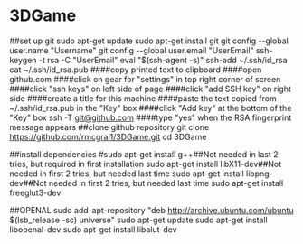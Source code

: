 # 3DGame

##set up git
sudo apt-get update
sudo apt-get install git
git config --global user.name "Username"
git config --global user.email "UserEmail"
ssh-keygen -t rsa -C "UserEmail"
eval "$(ssh-agent -s)"
ssh-add ~/.ssh/id_rsa
cat ~/.ssh/id_rsa.pub
####copy printed text to clipboard
####open github.com
####click on gear for "settings" in top right corner of screen
####click "ssh keys" on left side of page
####click "add SSH key" on right side
####create a title for this machine
####paste the text copied from ~/.ssh/id_rsa.pub in the "Key" box
####click "Add key" at the bottom of the "Key" box
ssh -T git@github.com
####type "yes" when the RSA fingerprint message appears
##clone github repository
git clone https://github.com/rmcgrai1/3DGame.git
cd 3DGame

##install dependencies
#sudo apt-get install g++##Not needed in last 2 tries, but required in first installation
sudo apt-get install libX11-dev##Not needed in first 2 tries, but needed last time
sudo apt-get install libpng-dev##Not needed in first 2 tries, but needed last time
sudo apt-get install freeglut3-dev

##OPENAL
sudo add-apt-repository "deb http://archive.ubuntu.com/ubuntu $(lsb_release -sc) universe"
sudo apt-get update
sudo apt-get install libopenal-dev
sudo apt-get install libalut-dev

